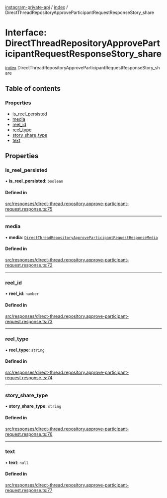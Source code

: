 [instagram-private-api](../../README.md) / [index](../../modules/index.md) / DirectThreadRepositoryApproveParticipantRequestResponseStory_share

# Interface: DirectThreadRepositoryApproveParticipantRequestResponseStory\_share

[index](../../modules/index.md).DirectThreadRepositoryApproveParticipantRequestResponseStory_share

## Table of contents

### Properties

- [is\_reel\_persisted](DirectThreadRepositoryApproveParticipantRequestResponseStory_share.md#is_reel_persisted)
- [media](DirectThreadRepositoryApproveParticipantRequestResponseStory_share.md#media)
- [reel\_id](DirectThreadRepositoryApproveParticipantRequestResponseStory_share.md#reel_id)
- [reel\_type](DirectThreadRepositoryApproveParticipantRequestResponseStory_share.md#reel_type)
- [story\_share\_type](DirectThreadRepositoryApproveParticipantRequestResponseStory_share.md#story_share_type)
- [text](DirectThreadRepositoryApproveParticipantRequestResponseStory_share.md#text)

## Properties

### is\_reel\_persisted

• **is\_reel\_persisted**: `boolean`

#### Defined in

[src/responses/direct-thread.repository.approve-participant-request.response.ts:75](https://github.com/Nerixyz/instagram-private-api/blob/0e0721c/src/responses/direct-thread.repository.approve-participant-request.response.ts#L75)

___

### media

• **media**: [`DirectThreadRepositoryApproveParticipantRequestResponseMedia`](DirectThreadRepositoryApproveParticipantRequestResponseMedia.md)

#### Defined in

[src/responses/direct-thread.repository.approve-participant-request.response.ts:72](https://github.com/Nerixyz/instagram-private-api/blob/0e0721c/src/responses/direct-thread.repository.approve-participant-request.response.ts#L72)

___

### reel\_id

• **reel\_id**: `number`

#### Defined in

[src/responses/direct-thread.repository.approve-participant-request.response.ts:73](https://github.com/Nerixyz/instagram-private-api/blob/0e0721c/src/responses/direct-thread.repository.approve-participant-request.response.ts#L73)

___

### reel\_type

• **reel\_type**: `string`

#### Defined in

[src/responses/direct-thread.repository.approve-participant-request.response.ts:74](https://github.com/Nerixyz/instagram-private-api/blob/0e0721c/src/responses/direct-thread.repository.approve-participant-request.response.ts#L74)

___

### story\_share\_type

• **story\_share\_type**: `string`

#### Defined in

[src/responses/direct-thread.repository.approve-participant-request.response.ts:76](https://github.com/Nerixyz/instagram-private-api/blob/0e0721c/src/responses/direct-thread.repository.approve-participant-request.response.ts#L76)

___

### text

• **text**: ``null``

#### Defined in

[src/responses/direct-thread.repository.approve-participant-request.response.ts:77](https://github.com/Nerixyz/instagram-private-api/blob/0e0721c/src/responses/direct-thread.repository.approve-participant-request.response.ts#L77)
